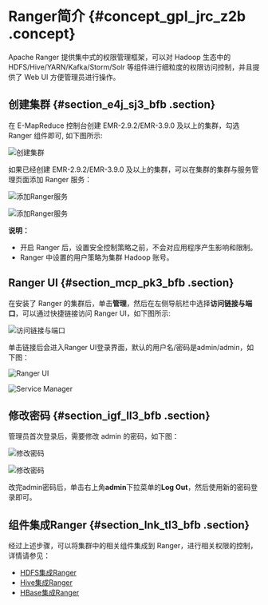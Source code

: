 # Ranger简介 {#concept_gpl_jrc_z2b .concept}

Apache Ranger 提供集中式的权限管理框架，可以对 Hadoop 生态中的 HDFS/Hive/YARN/Kafka/Storm/Solr 等组件进行细粒度的权限访问控制，并且提供了 Web UI 方便管理员进行操作。

## 创建集群 {#section_e4j_sj3_bfb .section}

在 E-MapReduce 控制台创建 EMR-2.9.2/EMR-3.9.0 及以上的集群，勾选 Ranger 组件即可, 如下图所示:

![创建集群](http://static-aliyun-doc.oss-cn-hangzhou.aliyuncs.com/assets/img/17948/155411194911486_zh-CN.png)

如果已经创建 EMR-2.9.2/EMR-3.9.0 及以上的集群，可以在集群的集群与服务管理页面添加 Ranger 服务：

![添加Ranger服务](http://static-aliyun-doc.oss-cn-hangzhou.aliyuncs.com/assets/img/17948/155411195011487_zh-CN.png)

![添加Ranger服务](http://static-aliyun-doc.oss-cn-hangzhou.aliyuncs.com/assets/img/17948/155411195011488_zh-CN.png)

**说明：** 

-   开启 Ranger 后，设置安全控制策略之前，不会对应用程序产生影响和限制。
-   Ranger 中设置的用户策略为集群 Hadoop 账号。

## Ranger UI {#section_mcp_pk3_bfb .section}

在安装了 Ranger 的集群后，单击**管理**，然后在左侧导航栏中选择**访问链接与端口**，可以通过快捷链接访问 Ranger UI，如下图所示:

![访问链接与端口](http://static-aliyun-doc.oss-cn-hangzhou.aliyuncs.com/assets/img/17948/155411195011489_zh-CN.png)

单击链接后会进入Ranger UI登录界面，默认的用户名/密码是admin/admin，如下图：

![Ranger UI](http://static-aliyun-doc.oss-cn-hangzhou.aliyuncs.com/assets/img/17948/155411195011490_zh-CN.png)

![Service Manager](http://static-aliyun-doc.oss-cn-hangzhou.aliyuncs.com/assets/img/17948/155411195011491_zh-CN.png)

## 修改密码 {#section_igf_ll3_bfb .section}

管理员首次登录后，需要修改 admin 的密码，如下图：

![修改密码](http://static-aliyun-doc.oss-cn-hangzhou.aliyuncs.com/assets/img/17948/155411195011492_zh-CN.png)

![修改密码](http://static-aliyun-doc.oss-cn-hangzhou.aliyuncs.com/assets/img/17948/155411195011493_zh-CN.png)

改完admin密码后，单击右上角**admin**下拉菜单的**Log Out**，然后使用新的密码登录即可。

## 组件集成Ranger {#section_lnk_tl3_bfb .section}

经过上述步骤，可以将集群中的相关组件集成到 Ranger，进行相关权限的控制，详情请参见：

-   [HDFS集成Ranger](intl.zh-CN/开源组件介绍/组件授权/RANGER/HDFS配置.md#)
-   [Hive集成Ranger](intl.zh-CN/开源组件介绍/组件授权/RANGER/Hive配置.md#)
-   [HBase集成Ranger](intl.zh-CN/开源组件介绍/组件授权/RANGER/HBase配置.md#)


